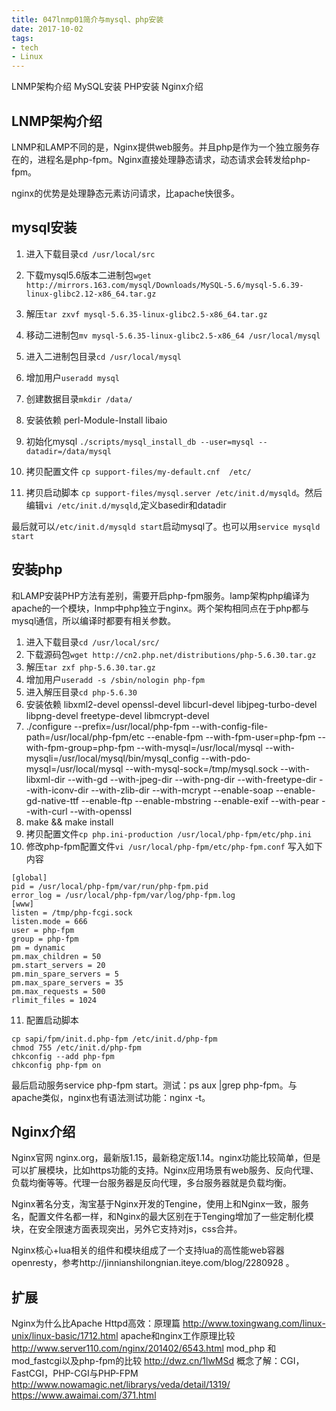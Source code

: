 ```yaml
---
title: 047lnmp01简介与mysql、php安装
date: 2017-10-02
tags:
- tech
- Linux
---
```


LNMP架构介绍
MySQL安装
PHP安装
Nginx介绍

<!--more-->

## LNMP架构介绍
LNMP和LAMP不同的是，Nginx提供web服务。并且php是作为一个独立服务存在的，进程名是php-fpm。Nginx直接处理静态请求，动态请求会转发给php-fpm。

nginx的优势是处理静态元素访问请求，比apache快很多。

## mysql安装
1. 进入下载目录`cd /usr/local/src`
2. 下载mysql5.6版本二进制包`wget http://mirrors.163.com/mysql/Downloads/MySQL-5.6/mysql-5.6.39-linux-glibc2.12-x86_64.tar.gz`
3. 解压`tar zxvf mysql-5.6.35-linux-glibc2.5-x86_64.tar.gz`
4. 移动二进制包`mv mysql-5.6.35-linux-glibc2.5-x86_64 /usr/local/mysql`
5. 进入二进制包目录`cd /usr/local/mysql`
6. 增加用户`useradd mysql`
7. 创建数据目录`mkdir /data/`
8. 安装依赖 perl-Module-Install libaio

9. 初始化mysql `./scripts/mysql_install_db --user=mysql --datadir=/data/mysql`
10. 拷贝配置文件 `cp support-files/my-default.cnf  /etc/`
11. 拷贝启动脚本 `cp support-files/mysql.server /etc/init.d/mysqld`。然后编辑`vi /etc/init.d/mysqld`,定义basedir和datadir

最后就可以`/etc/init.d/mysqld start`启动mysql了。也可以用`service mysqld start`

## 安装php
和LAMP安装PHP方法有差别，需要开启php-fpm服务。lamp架构php编译为apache的一个模块，lnmp中php独立于nginx。两个架构相同点在于php都与mysql通信，所以编译时都要有相关参数。

1. 进入下载目录`cd /usr/local/src/`
2. 下载源码包`wget http://cn2.php.net/distributions/php-5.6.30.tar.gz`
3. 解压`tar zxf php-5.6.30.tar.gz`
4. 增加用户`useradd -s /sbin/nologin php-fpm`
5. 进入解压目录`cd php-5.6.30`
6. 安装依赖 libxml2-devel openssl-devel libcurl-devel libjpeg-turbo-devel libpng-devel freetype-devel libmcrypt-devel
7. ./configure --prefix=/usr/local/php-fpm --with-config-file-path=/usr/local/php-fpm/etc --enable-fpm --with-fpm-user=php-fpm --with-fpm-group=php-fpm --with-mysql=/usr/local/mysql --with-mysqli=/usr/local/mysql/bin/mysql_config --with-pdo-mysql=/usr/local/mysql --with-mysql-sock=/tmp/mysql.sock --with-libxml-dir --with-gd --with-jpeg-dir --with-png-dir --with-freetype-dir --with-iconv-dir --with-zlib-dir --with-mcrypt --enable-soap --enable-gd-native-ttf --enable-ftp --enable-mbstring --enable-exif --with-pear --with-curl  --with-openssl
8. make && make install
9. 拷贝配置文件`cp php.ini-production /usr/local/php-fpm/etc/php.ini`
10. 修改php-fpm配置文件`vi /usr/local/php-fpm/etc/php-fpm.conf` 写入如下内容
```
[global]
pid = /usr/local/php-fpm/var/run/php-fpm.pid
error_log = /usr/local/php-fpm/var/log/php-fpm.log
[www]
listen = /tmp/php-fcgi.sock
listen.mode = 666
user = php-fpm
group = php-fpm
pm = dynamic
pm.max_children = 50
pm.start_servers = 20
pm.min_spare_servers = 5
pm.max_spare_servers = 35
pm.max_requests = 500
rlimit_files = 1024
```
11. 配置启动脚本
```
cp sapi/fpm/init.d.php-fpm /etc/init.d/php-fpm
chmod 755 /etc/init.d/php-fpm
chkconfig --add php-fpm
chkconfig php-fpm on
```
最后启动服务service php-fpm start。测试：ps aux |grep php-fpm。与apache类似，nginx也有语法测试功能：nginx -t。


## Nginx介绍
Nginx官网 nginx.org，最新版1.15，最新稳定版1.14。nginx功能比较简单，但是可以扩展模块，比如https功能的支持。Nginx应用场景有web服务、反向代理、负载均衡等等。代理一台服务器是反向代理，多台服务器就是负载均衡。

Nginx著名分支，淘宝基于Nginx开发的Tengine，使用上和Nginx一致，服务名，配置文件名都一样，和Nginx的最大区别在于Tenging增加了一些定制化模块，在安全限速方面表现突出，另外它支持对js，css合并。

Nginx核心+lua相关的组件和模块组成了一个支持lua的高性能web容器openresty，参考http://jinnianshilongnian.iteye.com/blog/2280928 。


## 扩展
Nginx为什么比Apache Httpd高效：原理篇 http://www.toxingwang.com/linux-unix/linux-basic/1712.html
apache和nginx工作原理比较 http://www.server110.com/nginx/201402/6543.html
mod_php 和 mod_fastcgi以及php-fpm的比较   http://dwz.cn/1lwMSd
概念了解：CGI，FastCGI，PHP-CGI与PHP-FPM    http://www.nowamagic.net/librarys/veda/detail/1319/  https://www.awaimai.com/371.html
